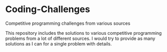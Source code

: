 # Coding-Challenges
Competitive programming challenges from various sources

This repository includes the solutions to various competitive programming problems from a lot of different sources. I would try
to provide as many solutions as I can for a single problem with details.
